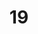 ---
title: "19"
imageurl: "../src/content/assets/19.webp"
dwnurl: "https://imgs1.thamizhnation.org/19.jpg"
tags: ['thalaivar']
---